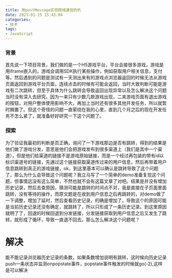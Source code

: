 ```yaml
---
title: 用postMessage实现跨域通信的坑
date: 2021-01-15 15:43:04
categories:
- 技术
tags:
- JavaScript
---
```


### 背景

首先说一下项目背景，我们做的是一个H5游戏平台，平台会接很多游戏，游戏是用iframe嵌入的，游戏会调用SDK执行某些操作，例如获取用户相关信息，支付等。然后遇到的问题是测试有一天测出来有的游戏点浏览器返回的时候无法从游戏页面返回到游戏平台页面，连续点击的时候有可能会返回，当时大致判断可能是游戏有二次跳转，但至于具体为什么跳转会导致返回出现异常以及怎么解决这个问题当时没有深入去研究，因为一来只有少数几款游戏出现，二来游戏页面有退出游戏的按钮，对用户整体使用影响不大，再加上当时还有很多其他开发任务，所以就暂时搁置了。但这个奇怪的问题一直萦绕在我的心里，直到几个月之后的现在开发任务不怎么紧了，就准备好好研究一下这个问题了。

### 探索

为了验证我最初的判断是否正确，询问了一下游戏那边是否有跳转，得到的结果是他们做了游戏分发，意思是他们会把游戏发布到很多渠道上（我们是其中一个渠道），但是他们给渠道的链接不是游戏原始链接，而是一个经过再包装的带有id以标识渠道号的链接，先通过这个链接获取渠道传过来的用户信息，然后再带着用户信息跳转到真正的游戏链接，ok，到这里基本可以确认是跳转导致了这个问题了，那么为什么会导致这个问题呢？我立马写了一个简单的demo准备复现这个问题，但事情远没有这么简单，不然也就不会有这篇文章了对吧。结果是并没有增加历史记录，然后去查原因，猜测可能是跳转的时间点不对，我是直接在子页面里面跳转，没有等待的操作，而原文题是在收到用户信息之后再跳转的，对demo做了一下调整，增加了延时，然后查看历史记录，的确是增加了，导致这个的原因可能是当前历史记录还没有确定，就跳转了，所以只形成了一条历史记录。到这里原因就明了了，回退的时候回退到分发链接，分发链接获取到用户信息之后又发生了跳转，就形成了循环，导致一直退不回去。那么怎么解决这个问题呢？

# 解决

能不能记录浏览器历史记录的条数，如果条数增加说明有跳转，这时候向历史记录push一条状态并监测onpopstate事件，popstate事件触发的时候就go(-2),这样是可以解决




